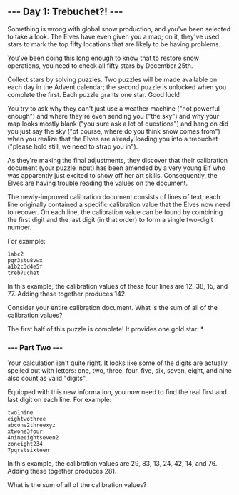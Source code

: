 ## --- Day 1: Trebuchet?! ---
Something is wrong with global snow production, and you've been selected to take a look. The Elves have even given you a map; on it, they've used stars to mark the top fifty locations that are likely to be having problems.

You've been doing this long enough to know that to restore snow operations, you need to check all fifty stars by December 25th.

Collect stars by solving puzzles. Two puzzles will be made available on each day in the Advent calendar; the second puzzle is unlocked when you complete the first. Each puzzle grants one star. Good luck!

You try to ask why they can't just use a weather machine ("not powerful enough") and where they're even sending you ("the sky") and why your map looks mostly blank ("you sure ask a lot of questions") and hang on did you just say the sky ("of course, where do you think snow comes from") when you realize that the Elves are already loading you into a trebuchet ("please hold still, we need to strap you in").

As they're making the final adjustments, they discover that their calibration document (your puzzle input) has been amended by a very young Elf who was apparently just excited to show off her art skills. Consequently, the Elves are having trouble reading the values on the document.

The newly-improved calibration document consists of lines of text; each line originally contained a specific calibration value that the Elves now need to recover. On each line, the calibration value can be found by combining the first digit and the last digit (in that order) to form a single two-digit number.

For example:

```
1abc2
pqr3stu8vwx
a1b2c3d4e5f
treb7uchet
```
In this example, the calibration values of these four lines are 12, 38, 15, and 77. Adding these together produces 142.

Consider your entire calibration document. What is the sum of all of the calibration values?

The first half of this puzzle is complete! It provides one gold star: *

### --- Part Two ---
Your calculation isn't quite right. It looks like some of the digits are actually spelled out with letters: one, two, three, four, five, six, seven, eight, and nine also count as valid "digits".

Equipped with this new information, you now need to find the real first and last digit on each line. For example:

```
two1nine
eightwothree
abcone2threexyz
xtwone3four
4nineeightseven2
zoneight234
7pqrstsixteen
```
In this example, the calibration values are 29, 83, 13, 24, 42, 14, and 76. Adding these together produces 281.

What is the sum of all of the calibration values?